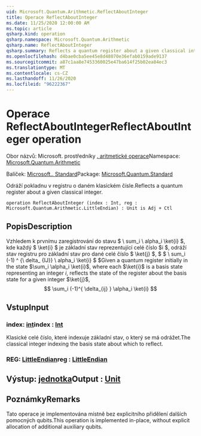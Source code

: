 ```yaml
---
uid: Microsoft.Quantum.Arithmetic.ReflectAboutInteger
title: Operace ReflectAboutInteger
ms.date: 11/25/2020 12:00:00 AM
ms.topic: article
qsharp.kind: operation
qsharp.namespace: Microsoft.Quantum.Arithmetic
qsharp.name: ReflectAboutInteger
qsharp.summary: Reflects a quantum register about a given classical integer.
ms.openlocfilehash: d4bae0cba5ee45e8d48070e36efab0159ade9137
ms.sourcegitcommit: a87c1aa8e7453360025e47ba614f25b02ea84ec3
ms.translationtype: MT
ms.contentlocale: cs-CZ
ms.lasthandoff: 11/26/2020
ms.locfileid: "96222367"
---
```

# <a name="reflectaboutinteger-operation"></a><span data-ttu-id="794d4-102">Operace ReflectAboutInteger</span><span class="sxs-lookup"><span data-stu-id="794d4-102">ReflectAboutInteger operation</span></span>

<span data-ttu-id="794d4-103">Obor názvů: Microsoft. prostředníky [. aritmetické operace](xref:Microsoft.Quantum.Arithmetic)</span><span class="sxs-lookup"><span data-stu-id="794d4-103">Namespace: [Microsoft.Quantum.Arithmetic](xref:Microsoft.Quantum.Arithmetic)</span></span>

<span data-ttu-id="794d4-104">Balíček: [Microsoft.. Standard](https://nuget.org/packages/Microsoft.Quantum.Standard)</span><span class="sxs-lookup"><span data-stu-id="794d4-104">Package: [Microsoft.Quantum.Standard](https://nuget.org/packages/Microsoft.Quantum.Standard)</span></span>


<span data-ttu-id="794d4-105">Odráží pokladnu v registru o daném klasickém čísle.</span><span class="sxs-lookup"><span data-stu-id="794d4-105">Reflects a quantum register about a given classical integer.</span></span>

```qsharp
operation ReflectAboutInteger (index : Int, reg : Microsoft.Quantum.Arithmetic.LittleEndian) : Unit is Adj + Ctl
```


## <a name="description"></a><span data-ttu-id="794d4-106">Popis</span><span class="sxs-lookup"><span data-stu-id="794d4-106">Description</span></span>

<span data-ttu-id="794d4-107">Vzhledem k prvnímu zaregistrování do stavu $ \ sum_i \ alpha_i \ket{i} $, kde každý $ \ket{i} $ je základní stav reprezentující celé číslo $i $, odráží stav registru pro základní stav pro dané celé číslo $ \ket{j} $, $ $ \ sum_i (-1) ^ {\ delta_ {IJ}} \ alpha_i \ket{i} $ $</span><span class="sxs-lookup"><span data-stu-id="794d4-107">Given a quantum register initially in the state $\sum_i \alpha_i \ket{i}$, where each $\ket{i}$ is a basis state representing an integer $i$, reflects the state of the register about the basis state for a given integer $\ket{j}$, $$ \sum_i (-1)^{ \delta_{ij} } \alpha_i \ket{i} $$</span></span>

## <a name="input"></a><span data-ttu-id="794d4-108">Vstup</span><span class="sxs-lookup"><span data-stu-id="794d4-108">Input</span></span>

### <a name="index--int"></a><span data-ttu-id="794d4-109">index: [int](xref:microsoft.quantum.lang-ref.int)</span><span class="sxs-lookup"><span data-stu-id="794d4-109">index : [Int](xref:microsoft.quantum.lang-ref.int)</span></span>

<span data-ttu-id="794d4-110">Klasické celé číslo, které indexuje základní stav, o který se má odrážet.</span><span class="sxs-lookup"><span data-stu-id="794d4-110">The classical integer indexing the basis state about which to reflect.</span></span>


### <a name="reg--littleendian"></a><span data-ttu-id="794d4-111">REG: [LittleEndian](xref:Microsoft.Quantum.Arithmetic.LittleEndian)</span><span class="sxs-lookup"><span data-stu-id="794d4-111">reg : [LittleEndian](xref:Microsoft.Quantum.Arithmetic.LittleEndian)</span></span>





## <a name="output--unit"></a><span data-ttu-id="794d4-112">Výstup: [jednotka](xref:microsoft.quantum.lang-ref.unit)</span><span class="sxs-lookup"><span data-stu-id="794d4-112">Output : [Unit](xref:microsoft.quantum.lang-ref.unit)</span></span>



## <a name="remarks"></a><span data-ttu-id="794d4-113">Poznámky</span><span class="sxs-lookup"><span data-stu-id="794d4-113">Remarks</span></span>

<span data-ttu-id="794d4-114">Tato operace je implementována místně bez explicitního přidělení dalších pomocných qubits.</span><span class="sxs-lookup"><span data-stu-id="794d4-114">This operation is implemented in-place, without explicit allocation of additional auxiliary qubits.</span></span>